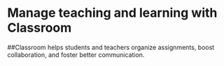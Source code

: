 # Manage teaching and learning with Classroom
##Classroom helps students and teachers organize assignments, boost collaboration, and foster better communication.
